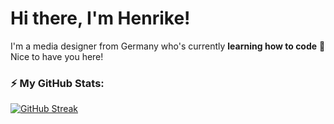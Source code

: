 # Hi there, I'm Henrike! 


I'm a media designer from Germany who's currently **learning how to code** 🌱 Nice to have you here! 

### ⚡️ My GitHub Stats: 
[![GitHub Streak](https://streak-stats.demolab.com/?user=HenrikeStahlhut)](https://git.io/streak-stats)
